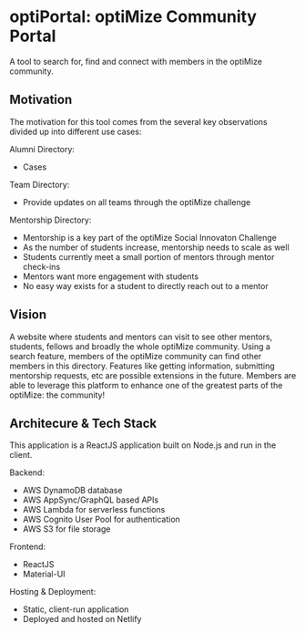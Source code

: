# optiPortal: optiMize Community Portal

A tool to search for, find and connect with members in the optiMize community.

## Motivation

The motivation for this tool comes from the several key observations divided up into different use cases:

Alumni Directory:
* Cases

Team Directory:
* Provide updates on all teams through the optiMize challenge

Mentorship Directory:
* Mentorship is a key part of the optiMize Social Innovaton Challenge
* As the number of students increase, mentorship needs to scale as well
* Students currently meet a small portion of mentors through mentor check-ins
* Mentors want more engagement with students
* No easy way exists for a student to directly reach out to a mentor

## Vision

A website where students and mentors can visit to see other mentors, students, fellows and broadly the whole optiMize community. Using a search feature, members of the optiMize community can find other members in this directory. Features like getting information, submitting mentorship requests, etc are possible extensions in the future. Members are able to leverage this platform to enhance one of the greatest parts of the optiMize: the community!

## Architecure & Tech Stack
This application is a ReactJS application built on Node.js and run in the client. 

Backend:
* AWS DynamoDB database
* AWS AppSync/GraphQL based APIs
* AWS Lambda for serverless functions
* AWS Cognito User Pool for authentication
* AWS S3 for file storage

Frontend:
* ReactJS
* Material-UI

Hosting & Deployment:
* Static, client-run application
* Deployed and hosted on Netlify
